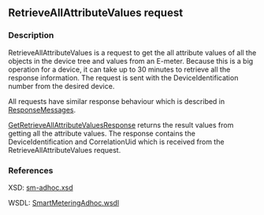 ## RetrieveAllAttributeValues request

### Description
RetrieveAllAttributeValues is a request to get the all attribute values of all the objects in the device tree and values from an E-meter. Because this is a big operation for a device, it can take up to 30 minutes to retrieve all the response information.
The request is sent with the DeviceIdentification number from the desired device.

All requests have similar response behaviour which is described in [ResponseMessages](./ResponseMessages.md).

[GetRetrieveAllAttributeValuesResponse](GetRetrieveAllAttributeValuesResponse.md) returns the result values from getting all the attribute values. The response contains the DeviceIdentification and CorrelationUid which is received from the RetrieveAllAttributeValues request.

### References

XSD: [sm-adhoc.xsd](https://github.com/OSGP/Shared/blob/development/osgp-ws-smartmetering/src/main/resources/schemas/sm-adhoc.xsd)

WSDL: [SmartMeteringAdhoc.wsdl](https://github.com/OSGP/Shared/blob/development/osgp-ws-smartmetering/src/main/resources/SmartMeteringAdhoc.wsdl)

